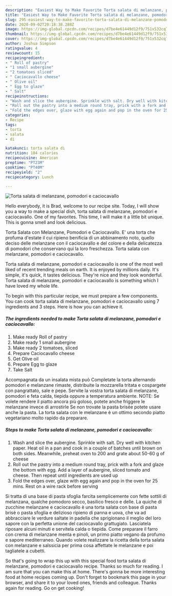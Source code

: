 ```yaml
---
description: "Easiest Way to Make Favorite Torta salata di melanzane, pomodori e caciocavallo"
title: "Easiest Way to Make Favorite Torta salata di melanzane, pomodori e caciocavallo"
slug: 295-easiest-way-to-make-favorite-torta-salata-di-melanzane-pomodori-e-caciocavallo
date: 2020-09-02T20:18:38.288Z
image: https://img-global.cpcdn.com/recipes/d7be4e61449d12f9/751x532cq70/torta-salata-di-melanzane-pomodori-e-caciocavallo-recipe-main-photo.jpg
thumbnail: https://img-global.cpcdn.com/recipes/d7be4e61449d12f9/751x532cq70/torta-salata-di-melanzane-pomodori-e-caciocavallo-recipe-main-photo.jpg
cover: https://img-global.cpcdn.com/recipes/d7be4e61449d12f9/751x532cq70/torta-salata-di-melanzane-pomodori-e-caciocavallo-recipe-main-photo.jpg
author: Joshua Simpson
ratingvalue: 4
reviewcount: 15
recipeingredient:
- " Roll of pastry"
- "1 small aubergine"
- "2 tomatoes sliced"
- " Caciocavallo cheese"
- " Olive oil"
- " Egg to glaze"
- " Salt"
recipeinstructions:
- "Wash and slice the aubergine. Sprinkle with salt. Dry well with kitchen paper. Heat oil in a pan and cook in a couple of batches until brown on both sides. Meanwhile, preheat oven to 200 and grate about 50-60 g of cheese"
- "Roll out the pastry into a medium round tray, prick with a fork and glaze the bottom with egg. Add a layer of aubergine, sliced tomato and cheese. Then repeat until ingredients are used up"
- "Fold the edges over, glaze with egg again and pop in the oven for 25 mins. Rest on a wire rack before serving"
categories:
- Recipe
tags:
- torta
- salata
- di

katakunci: torta salata di 
nutrition: 184 calories
recipecuisine: American
preptime: "PT23M"
cooktime: "PT40M"
recipeyield: "2"
recipecategory: Lunch

---
```



![Torta salata di melanzane, pomodori e caciocavallo](https://img-global.cpcdn.com/recipes/d7be4e61449d12f9/751x532cq70/torta-salata-di-melanzane-pomodori-e-caciocavallo-recipe-main-photo.jpg)

Hello everybody, it is Brad, welcome to our recipe site. Today, I will show you a way to make a special dish, torta salata di melanzane, pomodori e caciocavallo. One of my favorites. This time, I will make it a little bit unique. This is gonna smell and look delicious.

Torta Salata con Melanzane, Pomodori e Caciocavallo. E&#39; una torta che profuma d&#39;estate il cui ripieno benificia di un abbinamento noto, quello deciso delle melanzane con il caciocavallo e del colore e della delicatezza di pomodori che conservano qui la loro freschezza. Torta salata con melanzane, pomodori e caciocavallo.

Torta salata di melanzane, pomodori e caciocavallo is one of the most well liked of recent trending meals on earth. It is enjoyed by millions daily. It's simple, it's quick, it tastes delicious. They're nice and they look wonderful. Torta salata di melanzane, pomodori e caciocavallo is something which I have loved my whole life.


To begin with this particular recipe, we must prepare a few components. You can cook torta salata di melanzane, pomodori e caciocavallo using 7 ingredients and 3 steps. Here is how you can achieve it.

<!--inarticleads1-->

##### The ingredients needed to make Torta salata di melanzane, pomodori e caciocavallo:

1. Make ready  Roll of pastry
1. Make ready 1 small aubergine
1. Make ready 2 tomatoes, sliced
1. Prepare  Caciocavallo cheese
1. Get  Olive oil
1. Prepare  Egg to glaze
1. Take  Salt


Accompagnata da un insalata mista può Completate la torta alternando pomodori e melanzane rimaste, distribuite la mozzarella tritata e cospargete con pangrattato, sale e pepe. Servite la vostra torta salata di melanzane, pomodori e feta calda, tiepida oppure a temperatura ambiente. NOTE: Se volete rendere il piatto ancora più goloso, potete anche friggere le melanzane invece di arrostirle Se non trovate la pasta brisée potete usare anche la pasta. La torta salata con le melanzane è un ottimo secondo piatto vegetariano molto rapido da preparare. 

<!--inarticleads2-->

##### Steps to make Torta salata di melanzane, pomodori e caciocavallo:

1. Wash and slice the aubergine. Sprinkle with salt. Dry well with kitchen paper. Heat oil in a pan and cook in a couple of batches until brown on both sides. Meanwhile, preheat oven to 200 and grate about 50-60 g of cheese
1. Roll out the pastry into a medium round tray, prick with a fork and glaze the bottom with egg. Add a layer of aubergine, sliced tomato and cheese. Then repeat until ingredients are used up
1. Fold the edges over, glaze with egg again and pop in the oven for 25 mins. Rest on a wire rack before serving


Si tratta di una base di pasta sfoglia farcita semplicemente con fette sottili di melanzana, qualche pomodoro secco, basilico fresco e delle. La quiche di zucchine melanzane e caciocavallo è una torta salata con base di pasta brisè o pasta sfoglia e delizioso ripieno di panna e uova, che va ad abbracciare le verdure saltate in padella che sprigionano il meglio del loro sapore con la perfetta unione del caciocavallo grattugiato. Lasciatela riposare alcuni minuti e servitela calda o tiepida. Come preparare il farro con crema di melanzane menta e pinoli, un primo piatto vegano da profumo e sapore mediterraneo. Quando volete realizzare la ricetta della torta salata con melanzane e salssicia per prima cosa affettate le melanzane e poi tagliatele a cubetti. 

So that's going to wrap this up with this special food torta salata di melanzane, pomodori e caciocavallo recipe. Thanks so much for reading. I am sure that you can make this at home. There's gonna be more interesting food at home recipes coming up. Don't forget to bookmark this page in your browser, and share it to your loved ones, friends and colleague. Thanks again for reading. Go on get cooking!

